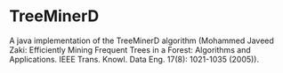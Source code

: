 # TreeMinerD
A java implementation of the TreeMinerD algorithm (Mohammed Javeed Zaki: Efficiently Mining Frequent Trees in a Forest: Algorithms and Applications. IEEE Trans. Knowl. Data Eng. 17(8): 1021-1035 (2005)).
